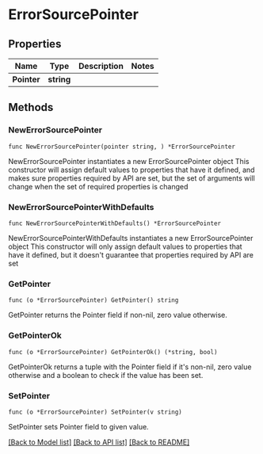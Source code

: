 # ErrorSourcePointer

## Properties

Name | Type | Description | Notes
------------ | ------------- | ------------- | -------------
**Pointer** | **string** |  | 

## Methods

### NewErrorSourcePointer

`func NewErrorSourcePointer(pointer string, ) *ErrorSourcePointer`

NewErrorSourcePointer instantiates a new ErrorSourcePointer object
This constructor will assign default values to properties that have it defined,
and makes sure properties required by API are set, but the set of arguments
will change when the set of required properties is changed

### NewErrorSourcePointerWithDefaults

`func NewErrorSourcePointerWithDefaults() *ErrorSourcePointer`

NewErrorSourcePointerWithDefaults instantiates a new ErrorSourcePointer object
This constructor will only assign default values to properties that have it defined,
but it doesn't guarantee that properties required by API are set

### GetPointer

`func (o *ErrorSourcePointer) GetPointer() string`

GetPointer returns the Pointer field if non-nil, zero value otherwise.

### GetPointerOk

`func (o *ErrorSourcePointer) GetPointerOk() (*string, bool)`

GetPointerOk returns a tuple with the Pointer field if it's non-nil, zero value otherwise
and a boolean to check if the value has been set.

### SetPointer

`func (o *ErrorSourcePointer) SetPointer(v string)`

SetPointer sets Pointer field to given value.



[[Back to Model list]](../README.md#documentation-for-models) [[Back to API list]](../README.md#documentation-for-api-endpoints) [[Back to README]](../README.md)



